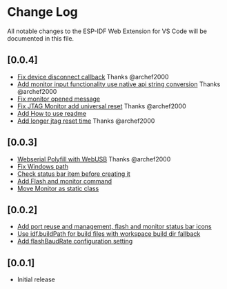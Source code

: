 # Change Log

All notable changes to the ESP-IDF Web Extension for VS Code will be documented in this file.

## [0.0.4]
- [Fix device disconnect callback](https://github.com/espressif/vscode-esp-idf-web-extension/pull/18) Thanks @archef2000
- [Add monitor input functionality use native api string conversion](https://github.com/espressif/vscode-esp-idf-web-extension/pull/19) Thanks @archef2000
- [Fix monitor opened message](https://github.com/espressif/vscode-esp-idf-web-extension/pull/20)
- [Fix JTAG Monitor add universal reset](https://github.com/espressif/vscode-esp-idf-web-extension/pull/21) Thanks @archef2000
- [Add How to use readme](https://github.com/espressif/vscode-esp-idf-web-extension/pull/22)
- [Add longer jtag reset time](https://github.com/espressif/vscode-esp-idf-web-extension/pull/24) Thanks @archef2000

## [0.0.3]
- [Webserial Polyfill with WebUSB](https://github.com/espressif/vscode-esp-idf-web-extension/pull/7) Thanks @archef2000
- [Fix Windows path](https://github.com/espressif/vscode-esp-idf-web-extension/pull/8)
- [Check status bar item before creating it](https://github.com/espressif/vscode-esp-idf-web-extension/pull/10)
- [Add Flash and monitor command](https://github.com/espressif/vscode-esp-idf-web-extension/pull/11)
- [Move Monitor as static class](https://github.com/espressif/vscode-esp-idf-web-extension/pull/13)

## [0.0.2]

- [Add port reuse and management, flash and monitor status bar icons](https://github.com/espressif/vscode-esp-idf-web-extension/pull/3)
- [Use idf.buildPath for build files with workspace build dir fallback](https://github.com/espressif/vscode-esp-idf-web-extension/pull/3)
- [Add flashBaudRate configuration setting](https://github.com/espressif/vscode-esp-idf-web-extension/pull/2)

## [0.0.1]

- Initial release